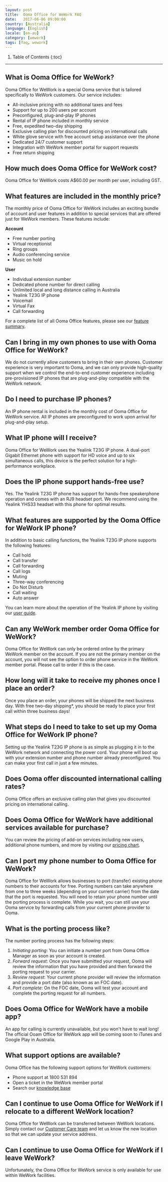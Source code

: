 ```yaml
---
layout: post
title:  Ooma Office for WeWork FAQ
date:   2017-06-06 09:00:00
country: [Australia]
language: [English]
locale: [en-au]
category: [wework]
tags: [faq, wework]
---
```


1. Table of Contents
{:toc}
* * *

## What is Ooma Office for WeWork?

Ooma Office for WeWork is a special Ooma service that is tailored specifically to WeWork customers. Our service includes:

* All-inclusive pricing with no additional taxes and fees
* Support for up to 200 users per account
* Preconfigured, plug-and-play IP phones
* Rental of IP phone included in monthly service
* Free, expedited two-day shipping
* Exclusive calling plan for discounted pricing on international calls
* White glove service with free account setup assistance over the phone
* Dedicated 24/7 customer support
* Integration with WeWork member portal for support requests
* Free return shipping

## How much does Ooma Office for WeWork cost?

Ooma Office for WeWork costs A$60.00 per month per user, including GST. 

## What features are included in the monthly price?

The monthly price of Ooma Office for WeWork includes an exciting bundle of account and user features in addition to special services that are offered just for WeWork members. These features include:

**Account**
* Free number porting
* Virtual receptionist
* Ring groups
* Audio conferencing service
* Music on hold

**User**
* Individual extension number
* Dedicated phone number for direct calling
* Unlimited local and long distance calling in Australia
* Yealink T23G IP phone
* Voicemail
* Virtual Fax 
* Call forwarding

For a complete list of all Ooma Office features, please see our [feature summary](/au/en/ooma-office-feature-summary).

## Can I bring in my own phones to use with Ooma Office for WeWork?

We do not currently allow customers to bring in their own phones. Customer experience is very important to Ooma, and we can only provide high-quality support when we control the end-to-end customer experience including pre-provisioned IP phones that are plug-and-play compatible with the WeWork network.

## Do I need to purchase IP phones?

An IP phone rental is included in the monthly cost of Ooma Office for WeWork service. All IP phones are preconfigured to work upon arrival for plug-and-play setup.

## What IP phone will I receive?

Ooma Office for WeWork uses the Yealink T23G IP phone. A dual-port Gigabit Ethernet phone with support for HD voice and up to six simultaneous calls, this device is the perfect solution for a high-performance workplace. 

## Does the IP phone support hands-free use?

Yes. The Yealink T23G IP phone has support for hands-free speakerphone operation and comes with an RJ9 headset port. We recommend using the Yealink YHS33 headset with this phone for optimal results.

## What features are supported by the Ooma Office for WeWork IP phone?

In addition to basic calling functions, the Yealink T23G IP phone supports the following features:

* Call hold
* Call transfer
* Call forwarding
* Call logs
* Muting
* Three-way conferencing
* Do Not Disturb
* Call waiting
* Auto answer

You can learn more about the operation of the Yealink IP phone by visiting our [user guide](/au/en/yealink-user-guide).

## Can any WeWork member order Ooma Office for WeWork?

Ooma Office for WeWork can only be ordered online by the primary WeWork member on the account. If you are not the primary member on the account, you will not see the option to order phone service in the WeWork member portal. Please call to order if this is the case.

## How long will it take to receive my phones once I place an order?

Once you place an order, your phones will be shipped the next business day. With free two-day shipping*, you should be ready to place your first call within three business days!

## What steps do I need to take to set up my Ooma Office for WeWork IP phone?

Setting up the Yealink T23G IP phone is as simple as plugging it in to the WeWork network and connecting the power cord. Your phone will boot up with your extension number and phone number already preconfigured. You can make your first call in just a few minutes.

## Does Ooma offer discounted international calling rates?

Ooma Office offers an exclusive calling plan that gives you discounted pricing on international calling. 

## Does Ooma Office for WeWork have additional services available for purchase?

You can review the pricing of add-on services including new users, additional phone numbers, and more by visiting our [pricing chart](/au/en/ooma-office-pricing-chart). 

## Can I port my phone number to Ooma Office for WeWork?

Ooma Office for WeWork allows businesses to port (transfer) existing phone numbers to their accounts for free. Porting numbers can take anywhere from one to three weeks (depending on your current carrier) from the date that the port is requested. You will need to retain your phone number until the porting process is complete. While you wait, you can still use your Ooma service by forwarding calls from your current phone provider to Ooma.

## What is the porting process like?

The number porting process has the following steps:

1. *Initiating porting*: You can initiate a number port from Ooma Office Manager as soon as your account is created.
2. *Forward request*: Once you have submitted your request, Ooma will review the information that you have provided and then forward the porting request to your carrier.
3. *Review request*: Your current phone provider will review the information and provide a port date (also known as an FOC date). 
4. *Port complete*: On the FOC date, Ooma will test your account and complete the porting request for all numbers.

## Does Ooma Office for WeWork have a mobile app?

An app for calling is currently unavailable, but you won't have to wait long! The official Ooam Office for WeWork app will be coming soon to iTunes and Google Play in Australia. 

## What support options are available?

Ooma Office has the following support options for WeWork customers: 

* Phone support at 1800 531 894
* Open a ticket in the WeWork member portal
* Search our [knowledge base](http://wework-support.ooma.com/au/en/) 

## Can I continue to use Ooma Office for WeWork if I relocate to a different WeWork location?

Ooma Office for WeWork can be transferred between WeWork locations. Simply contact our [Customer Care team](/au/en/contact-us) and let us know the new location so that we can update your service address.

## Can I continue to use Ooma Office for WeWork if I leave WeWork?

Unfortunately, the Ooma Office for WeWork service is only available for use within WeWork facilities.